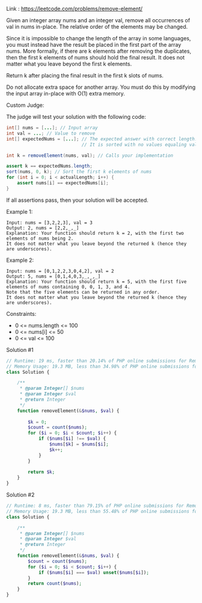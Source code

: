 Link : https://leetcode.com/problems/remove-element/

Given an integer array nums and an integer val, remove all occurrences of val in nums in-place. The relative order of the elements may be changed.

Since it is impossible to change the length of the array in some languages, you must instead have the result be placed in the first part of the array nums. More formally, if there are k elements after removing the duplicates, then the first k elements of nums should hold the final result. It does not matter what you leave beyond the first k elements.

Return k after placing the final result in the first k slots of nums.

Do not allocate extra space for another array. You must do this by modifying the input array in-place with O(1) extra memory.

Custom Judge:

The judge will test your solution with the following code:
```java
int[] nums = [...]; // Input array
int val = ...; // Value to remove
int[] expectedNums = [...]; // The expected answer with correct length.
                            // It is sorted with no values equaling val.

int k = removeElement(nums, val); // Calls your implementation

assert k == expectedNums.length;
sort(nums, 0, k); // Sort the first k elements of nums
for (int i = 0; i < actualLength; i++) {
    assert nums[i] == expectedNums[i];
}
```
If all assertions pass, then your solution will be accepted.

Example 1:
```text
Input: nums = [3,2,2,3], val = 3
Output: 2, nums = [2,2,_,_]
Explanation: Your function should return k = 2, with the first two elements of nums being 2.
It does not matter what you leave beyond the returned k (hence they are underscores).
```

Example 2:
```text
Input: nums = [0,1,2,2,3,0,4,2], val = 2
Output: 5, nums = [0,1,4,0,3,_,_,_]
Explanation: Your function should return k = 5, with the first five elements of nums containing 0, 0, 1, 3, and 4.
Note that the five elements can be returned in any order.
It does not matter what you leave beyond the returned k (hence they are underscores).
``` 

Constraints:

- 0 <= nums.length <= 100
- 0 <= nums[i] <= 50
- 0 <= val <= 100

Solution #1
```php
// Runtime: 19 ms, faster than 20.14% of PHP online submissions for Remove Element.
// Memory Usage: 19.3 MB, less than 34.98% of PHP online submissions for Remove Element.
class Solution {

    /**
     * @param Integer[] $nums
     * @param Integer $val
     * @return Integer
     */
    function removeElement(&$nums, $val) {
        
        $k = 0;
        $count = count($nums);
        for ($i = 0; $i < $count; $i++) {
            if ($nums[$i] !== $val) {
                $nums[$k] = $nums[$i];
                $k++;
            }
        }
        
        return $k;
    }
}
```

Solution #2
```php
// Runtime: 8 ms, faster than 79.15% of PHP online submissions for Remove Element.
// Memory Usage: 19.3 MB, less than 55.48% of PHP online submissions for Remove Element.
class Solution {

    /**
     * @param Integer[] $nums
     * @param Integer $val
     * @return Integer
     */
    function removeElement(&$nums, $val) {
        $count = count($nums);
        for ($i = 0; $i < $count; $i++) {
            if ($nums[$i] === $val) unset($nums[$i]);
        }
        return count($nums);
    }
}
```
